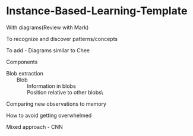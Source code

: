 # Instance-Based-Learning-Template
With diagrams(Review with Mark)

To recognize and discover patterns/concepts 

To add - Diagrams similar to Chee

Components

Blob extraction\
  Blob\
    Information in blobs\
    Position relative to other blobs\
         
Comparing new observations to memory 
  
How to avoid getting overwhelmed 

Mixed approach - CNN
